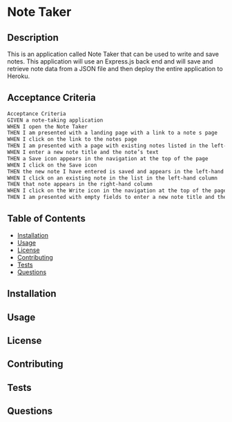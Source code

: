 # Note Taker

## Description 

This is an application called Note Taker that can be used to write and save notes. This application will use an Express.js back end and will save and retrieve note data from a JSON file and then deploy the entire application to Heroku.

## Acceptance Criteria

```md
Acceptance Criteria
GIVEN a note-taking application
WHEN I open the Note Taker
THEN I am presented with a landing page with a link to a note s page
WHEN I click on the link to the notes page
THEN I am presented with a page with existing notes listed in the left-hand column, plus empty fields to enter a new note title and the note’s text in the right-hand column
WHEN I enter a new note title and the note’s text
THEN a Save icon appears in the navigation at the top of the page
WHEN I click on the Save icon
THEN the new note I have entered is saved and appears in the left-hand column with the other existing notes
WHEN I click on an existing note in the list in the left-hand column
THEN that note appears in the right-hand column
WHEN I click on the Write icon in the navigation at the top of the page
THEN I am presented with empty fields to enter a new note title and the note’s text in the right-hand column
```

## Table of Contents
* [Installation](#installation)
* [Usage](#usage)
* [License](#license)
* [Contributing](#contributing)
* [Tests](#tests)
* [Questions](#questions)

## Installation

## Usage

## License

## Contributing

## Tests

## Questions